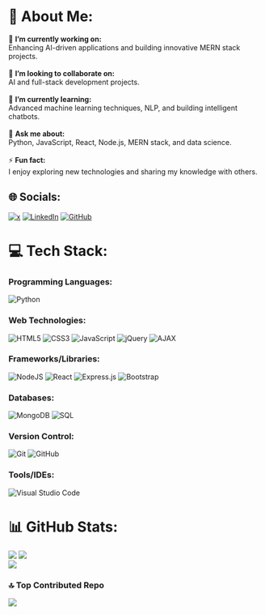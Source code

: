 # 💫 About Me:
🔭 **I’m currently working on:**  
Enhancing AI-driven applications and building innovative MERN stack projects.<br><br>👯 **I’m looking to collaborate on:**  
AI and full-stack development projects.<br><br>🌱 **I’m currently learning:**  
Advanced machine learning techniques, NLP, and building intelligent chatbots.<br><br>💬 **Ask me about:**  
Python, JavaScript, React, Node.js, MERN stack, and data science.<br><br>⚡ **Fun fact:**  
I enjoy exploring new technologies and sharing my knowledge with others.

## 🌐 Socials:
[![x](https://img.shields.io/badge/-%2312100E.svg?logo=x&logoColor=white)](https://x.com/krushaalkalkani) [![LinkedIn](https://img.shields.io/badge/LinkedIn-%230077B5.svg?logo=linkedin&logoColor=white)](https://linkedin.com/in/krushal-kalkani) [![GitHub](https://img.shields.io/badge/GitHub-%2312100E.svg?logo=github&logoColor=white)](https://github.com/krushal-kalkani)

# 💻 Tech Stack:

### Programming Languages:
![Python](https://img.shields.io/badge/Python-3670A0?style=for-the-badge&logo=python&logoColor=ffdd54)  

### Web Technologies:
![HTML5](https://img.shields.io/badge/HTML5-%23E34F26.svg?style=for-the-badge&logo=html5&logoColor=white) ![CSS3](https://img.shields.io/badge/CSS3-%231572B6.svg?style=for-the-badge&logo=css3&logoColor=white) ![JavaScript](https://img.shields.io/badge/JavaScript-%23323330.svg?style=for-the-badge&logo=javascript&logoColor=%23F7DF1E) ![jQuery](https://img.shields.io/badge/jQuery-%230769AD.svg?style=for-the-badge&logo=jquery&logoColor=white) ![AJAX](https://img.shields.io/badge/AJAX-%230084CB.svg?style=for-the-badge&logo=javascript&logoColor=white)  
### Frameworks/Libraries:
![NodeJS](https://img.shields.io/badge/Node.js-6DA55F?style=for-the-badge&logo=node.js&logoColor=white) ![React](https://img.shields.io/badge/React-%2320232a.svg?style=for-the-badge&logo=react&logoColor=%2361DAFB) ![Express.js](https://img.shields.io/badge/Express.js-%23404d59.svg?style=for-the-badge&logo=express&logoColor=%2361DAFB) ![Bootstrap](https://img.shields.io/badge/Bootstrap-%23563D7C.svg?style=for-the-badge&logo=bootstrap&logoColor=white)  
### Databases:
![MongoDB](https://img.shields.io/badge/MongoDB-%234ea94b.svg?style=for-the-badge&logo=mongodb&logoColor=white) ![SQL](https://img.shields.io/badge/SQL-%2300f.svg?style=for-the-badge&logo=postgresql&logoColor=white)  
### Version Control:
![Git](https://img.shields.io/badge/Git-%23F05033.svg?style=for-the-badge&logo=git&logoColor=white) ![GitHub](https://img.shields.io/badge/GitHub-%2312100E.svg?style=for-the-badge&logo=github&logoColor=white)  
### Tools/IDEs:
![Visual Studio Code](https://img.shields.io/badge/VS%20Code-0078d7.svg?style=for-the-badge&logo=visual-studio-code&logoColor=white)  

# 📊 GitHub Stats:
![](https://github-readme-stats.vercel.app/api?username=krushal-kalkani&theme=dark&hide_border=false&include_all_commits=false&count_private=true) ![](https://github-readme-streak-stats.herokuapp.com/?user=krushal-kalkani&theme=dark&hide_border=false)<br/>
![](https://github-readme-stats.vercel.app/api/top-langs/?username=krushal-kalkani&theme=dark&hide_border=false&include_all_commits=false&count_private=true&layout=compact)

### 🔝 Top Contributed Repo
![](https://github-contributor-stats.vercel.app/api?username=krushal-kalkani&limit=5&theme=tokyonight&combine_all_yearly_contributions=true)

<!---
[![](https://visitcount.itsvg.in/api?id=krushal-kalkani&icon=0&color=0)](https://visitcount.itsvg.in)

<!-- Proudly created with GPRM ( https://gprm.itsvg.in ) -->
